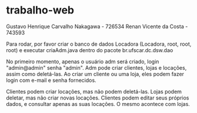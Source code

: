 # trabalho-web

Gustavo Henrique Carvalho Nakagawa  -  726534
Renan Vicente da Costa              -  743593 

Para rodar, por favor criar o banco de dados Locadora (Locadora, root, root, root) e executar criaAdm.java dentro
do pacote br.ufscar.dc.dsw.dao

No primeiro momento, apenas o usuário adm será criado, login "admin@admin" senha "admin".
Adm pode criar clientes, lojas e locações, assim como deletá-las. Ao criar um cliente ou uma loja, 
eles podem fazer login com e-mail e senha fornecidos.

Clientes podem criar locações, mas não podem deletá-las. Lojas podem deletar, mas não criar novas locações. 
Clientes podem editar seus próprios dados, e consultar apenas as suas locações. O mesmo acontece com lojas.
